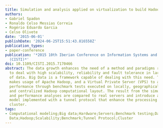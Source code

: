 ```yaml
---
title: Simulation and analysis applied on virtualization to build Hadoop clusters
authors:
- Gabriel Spadon
- Ronaldo Celso Messias Correia
- Rogério Eduardo Garcia
- Celso Olivete
date: '2015-06-01'
publishDate: '2024-06-25T15:51:43.816558Z'
publication_types:
- paper-conference
publication: '*2015 10th Iberian Conference on Information Systems and Technologies
  (CISTI)*'
doi: 10.1109/CISTI.2015.7170466
abstract: The data growth enhances the need of a method and paradigms responsible
  to deal with high scalability, reliability and fault tolerance in large amounts
  of data. Big Data is a framework capable of dealing with this need. This research
  makes usage of Apache Hadoop, and a Virtual Private Server (VPS) to analyze the
  performance through benchmark tests executed on locally, geographically distributed,
  and centralized Hadoop computational layout. The result from the simulations metrics,
  and performance analyses are compared to real servers and introduce an alternative
  model implemented with a tunnel protocol that enhance the processing power of the
  cluster.
tags:
- Computational modeling;Big data;Hardware;Servers;Benchmark testing;Data models;Heating;Big
  Data;Hadoop;Scalability;Benchmark;Tunnel Protocol;Cluster
---
```

